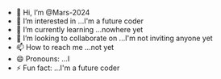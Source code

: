 - 👋 Hi, I’m @Mars-2024
- 👀 I’m interested in ...I'm a future coder
- 🌱 I’m currently learning ...nowhere yet
- 💞️ I’m looking to collaborate on ...I'm not inviting anyone yet
- 📫 How to reach me ...not yet
- 😄 Pronouns: ...I
- ⚡ Fun fact: ...I'm a future coder

<!---
Mars-2024/Mars-2024 is a ✨ special ✨ repository because its `README.md` (this file) appears on your GitHub profile.
You can click the Preview link to take a look at your changes.
--->
